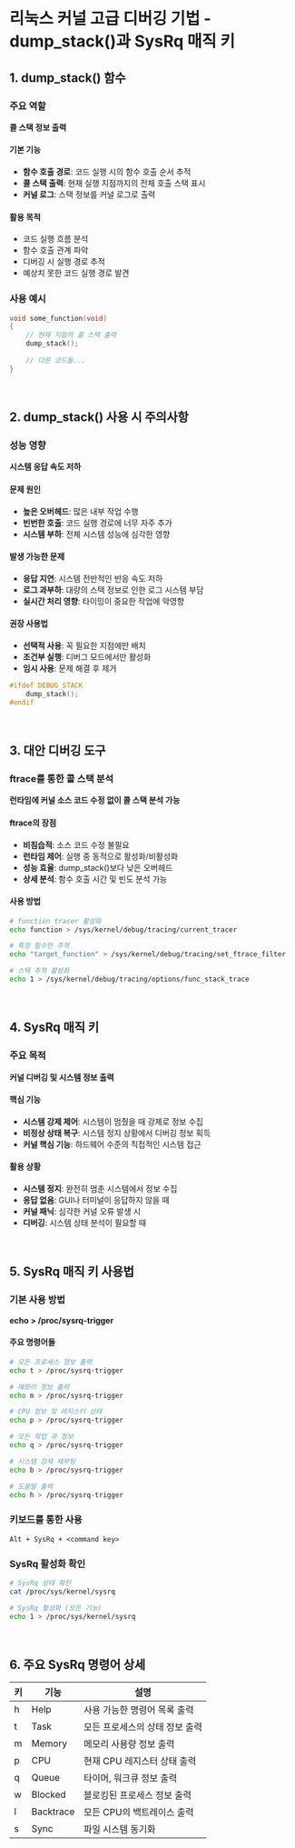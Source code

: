 # 리눅스 커널 고급 디버깅 기법 - dump_stack()과 SysRq 매직 키

## 1. dump_stack() 함수

### 주요 역할
**콜 스택 정보 출력**

#### 기본 기능
- **함수 호출 경로**: 코드 실행 시의 함수 호출 순서 추적
- **콜 스택 출력**: 현재 실행 지점까지의 전체 호출 스택 표시
- **커널 로그**: 스택 정보를 커널 로그로 출력

#### 활용 목적
- 코드 실행 흐름 분석
- 함수 호출 관계 파악
- 디버깅 시 실행 경로 추적
- 예상치 못한 코드 실행 경로 발견

### 사용 예시
```c
void some_function(void)
{
    // 현재 지점의 콜 스택 출력
    dump_stack();
    
    // 다른 코드들...
}
```

<br>

## 2. dump_stack() 사용 시 주의사항

### 성능 영향
**시스템 응답 속도 저하**

#### 문제 원인
- **높은 오버헤드**: 많은 내부 작업 수행
- **빈번한 호출**: 코드 실행 경로에 너무 자주 추가
- **시스템 부하**: 전체 시스템 성능에 심각한 영향

#### 발생 가능한 문제
- **응답 지연**: 시스템 전반적인 반응 속도 저하
- **로그 과부하**: 대량의 스택 정보로 인한 로그 시스템 부담
- **실시간 처리 영향**: 타이밍이 중요한 작업에 악영향

#### 권장 사용법
- **선택적 사용**: 꼭 필요한 지점에만 배치
- **조건부 실행**: 디버그 모드에서만 활성화
- **임시 사용**: 문제 해결 후 제거

```c
#ifdef DEBUG_STACK
    dump_stack();
#endif
```

<br>

## 3. 대안 디버깅 도구

### ftrace를 통한 콜 스택 분석
**런타임에 커널 소스 코드 수정 없이 콜 스택 분석 가능**

#### ftrace의 장점
- **비침습적**: 소스 코드 수정 불필요
- **런타임 제어**: 실행 중 동적으로 활성화/비활성화
- **성능 효율**: dump_stack()보다 낮은 오버헤드
- **상세 분석**: 함수 호출 시간 및 빈도 분석 가능

#### 사용 방법
```bash
# function tracer 활성화
echo function > /sys/kernel/debug/tracing/current_tracer

# 특정 함수만 추적
echo "target_function" > /sys/kernel/debug/tracing/set_ftrace_filter

# 스택 추적 활성화
echo 1 > /sys/kernel/debug/tracing/options/func_stack_trace
```

<br>

## 4. SysRq 매직 키

### 주요 목적
**커널 디버깅 및 시스템 정보 출력**

#### 핵심 기능
- **시스템 강제 제어**: 시스템이 멈췄을 때 강제로 정보 수집
- **비정상 상태 복구**: 시스템 정지 상황에서 디버깅 정보 획득
- **커널 핵심 기능**: 하드웨어 수준의 직접적인 시스템 접근

#### 활용 상황
- **시스템 정지**: 완전히 멈춘 시스템에서 정보 수집
- **응답 없음**: GUI나 터미널이 응답하지 않을 때
- **커널 패닉**: 심각한 커널 오류 발생 시
- **디버깅**: 시스템 상태 분석이 필요할 때

<br>

## 5. SysRq 매직 키 사용법

### 기본 사용 방법
**echo <key> > /proc/sysrq-trigger**

#### 주요 명령어들
```bash
# 모든 프로세스 정보 출력
echo t > /proc/sysrq-trigger

# 메모리 정보 출력
echo m > /proc/sysrq-trigger

# CPU 정보 및 레지스터 상태
echo p > /proc/sysrq-trigger

# 모든 작업 큐 정보
echo q > /proc/sysrq-trigger

# 시스템 강제 재부팅
echo b > /proc/sysrq-trigger

# 도움말 출력
echo h > /proc/sysrq-trigger
```

### 키보드를 통한 사용
```
Alt + SysRq + <command key>
```

### SysRq 활성화 확인
```bash
# SysRq 상태 확인
cat /proc/sys/kernel/sysrq

# SysRq 활성화 (모든 기능)
echo 1 > /proc/sys/kernel/sysrq
```

<br>

## 6. 주요 SysRq 명령어 상세

| 키 | 기능 | 설명 |
|---|-----|------|
| h | Help | 사용 가능한 명령어 목록 출력 |
| t | Task | 모든 프로세스의 상태 정보 출력 |
| m | Memory | 메모리 사용량 정보 출력 |
| p | CPU | 현재 CPU 레지스터 상태 출력 |
| q | Queue | 타이머, 워크큐 정보 출력 |
| w | Blocked | 블로킹된 프로세스 정보 출력 |
| l | Backtrace | 모든 CPU의 백트레이스 출력 |
| s | Sync | 파일 시스템 동기화 |